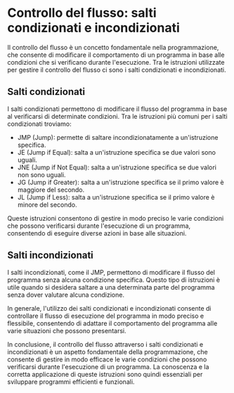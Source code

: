 # Controllo del flusso: salti condizionati e incondizionati

Il controllo del flusso è un concetto fondamentale nella programmazione, che consente di modificare il comportamento di un programma in base alle condizioni che si verificano durante l'esecuzione. Tra le istruzioni utilizzate per gestire il controllo del flusso ci sono i salti condizionati e incondizionati.

## Salti condizionati

I salti condizionati permettono di modificare il flusso del programma in base al verificarsi di determinate condizioni. Tra le istruzioni più comuni per i salti condizionati troviamo:

- JMP (Jump): permette di saltare incondizionatamente a un'istruzione specifica.
- JE (Jump if Equal): salta a un'istruzione specifica se due valori sono uguali.
- JNE (Jump if Not Equal): salta a un'istruzione specifica se due valori non sono uguali.
- JG (Jump if Greater): salta a un'istruzione specifica se il primo valore è maggiore del secondo.
- JL (Jump if Less): salta a un'istruzione specifica se il primo valore è minore del secondo.

Queste istruzioni consentono di gestire in modo preciso le varie condizioni che possono verificarsi durante l'esecuzione di un programma, consentendo di eseguire diverse azioni in base alle situazioni.

## Salti incondizionati

I salti incondizionati, come il JMP, permettono di modificare il flusso del programma senza alcuna condizione specifica. Questo tipo di istruzioni è utile quando si desidera saltare a una determinata parte del programma senza dover valutare alcuna condizione.

In generale, l'utilizzo dei salti condizionati e incondizionati consente di controllare il flusso di esecuzione del programma in modo preciso e flessibile, consentendo di adattare il comportamento del programma alle varie situazioni che possono presentarsi.

In conclusione, il controllo del flusso attraverso i salti condizionati e incondizionati è un aspetto fondamentale della programmazione, che consente di gestire in modo efficace le varie condizioni che possono verificarsi durante l'esecuzione di un programma. La conoscenza e la corretta applicazione di queste istruzioni sono quindi essenziali per sviluppare programmi efficienti e funzionali.